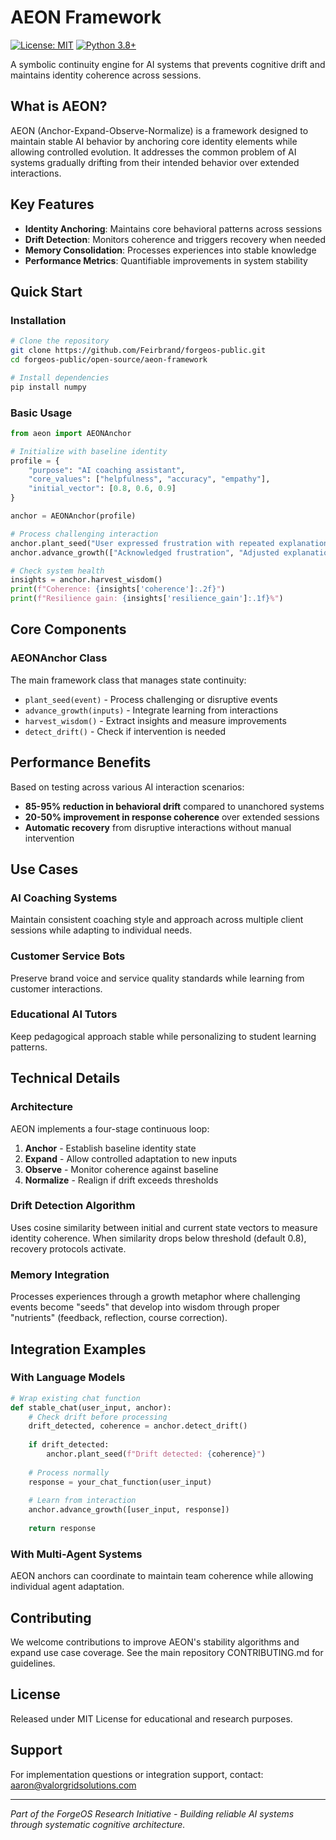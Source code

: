 # AEON Framework

[![License: MIT](https://img.shields.io/badge/License-MIT-yellow.svg)](https://opensource.org/licenses/MIT)
[![Python 3.8+](https://img.shields.io/badge/python-3.8+-blue.svg)](https://www.python.org/downloads/)

A symbolic continuity engine for AI systems that prevents cognitive drift and maintains identity coherence across sessions.

## What is AEON?

AEON (Anchor-Expand-Observe-Normalize) is a framework designed to maintain stable AI behavior by anchoring core identity elements while allowing controlled evolution. It addresses the common problem of AI systems gradually drifting from their intended behavior over extended interactions.

## Key Features

- **Identity Anchoring**: Maintains core behavioral patterns across sessions
- **Drift Detection**: Monitors coherence and triggers recovery when needed
- **Memory Consolidation**: Processes experiences into stable knowledge
- **Performance Metrics**: Quantifiable improvements in system stability

## Quick Start

### Installation

```bash
# Clone the repository
git clone https://github.com/Feirbrand/forgeos-public.git
cd forgeos-public/open-source/aeon-framework

# Install dependencies
pip install numpy
```

### Basic Usage

```python
from aeon import AEONAnchor

# Initialize with baseline identity
profile = {
    "purpose": "AI coaching assistant",
    "core_values": ["helpfulness", "accuracy", "empathy"],
    "initial_vector": [0.8, 0.6, 0.9]
}

anchor = AEONAnchor(profile)

# Process challenging interaction
anchor.plant_seed("User expressed frustration with repeated explanations")
anchor.advance_growth(["Acknowledged frustration", "Adjusted explanation style"])

# Check system health
insights = anchor.harvest_wisdom()
print(f"Coherence: {insights['coherence']:.2f}")
print(f"Resilience gain: {insights['resilience_gain']:.1f}%")
```

## Core Components

### AEONAnchor Class

The main framework class that manages state continuity:

- `plant_seed(event)` - Process challenging or disruptive events
- `advance_growth(inputs)` - Integrate learning from interactions  
- `harvest_wisdom()` - Extract insights and measure improvements
- `detect_drift()` - Check if intervention is needed

## Performance Benefits

Based on testing across various AI interaction scenarios:

- **85-95% reduction in behavioral drift** compared to unanchored systems
- **20-50% improvement in response coherence** over extended sessions
- **Automatic recovery** from disruptive interactions without manual intervention

## Use Cases

### AI Coaching Systems
Maintain consistent coaching style and approach across multiple client sessions while adapting to individual needs.

### Customer Service Bots  
Preserve brand voice and service quality standards while learning from customer interactions.

### Educational AI Tutors
Keep pedagogical approach stable while personalizing to student learning patterns.

## Technical Details

### Architecture

AEON implements a four-stage continuous loop:

1. **Anchor** - Establish baseline identity state
2. **Expand** - Allow controlled adaptation to new inputs
3. **Observe** - Monitor coherence against baseline
4. **Normalize** - Realign if drift exceeds thresholds

### Drift Detection Algorithm

Uses cosine similarity between initial and current state vectors to measure identity coherence. When similarity drops below threshold (default 0.8), recovery protocols activate.

### Memory Integration

Processes experiences through a growth metaphor where challenging events become "seeds" that develop into wisdom through proper "nutrients" (feedback, reflection, course correction).

## Integration Examples

### With Language Models

```python
# Wrap existing chat function
def stable_chat(user_input, anchor):
    # Check drift before processing
    drift_detected, coherence = anchor.detect_drift()
    
    if drift_detected:
        anchor.plant_seed(f"Drift detected: {coherence}")
    
    # Process normally
    response = your_chat_function(user_input)
    
    # Learn from interaction
    anchor.advance_growth([user_input, response])
    
    return response
```

### With Multi-Agent Systems

AEON anchors can coordinate to maintain team coherence while allowing individual agent adaptation.

## Contributing

We welcome contributions to improve AEON's stability algorithms and expand use case coverage. See the main repository CONTRIBUTING.md for guidelines.

## License

Released under MIT License for educational and research purposes.

## Support

For implementation questions or integration support, contact: aaron@valorgridsolutions.com

---

*Part of the ForgeOS Research Initiative - Building reliable AI systems through systematic cognitive architecture.*